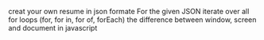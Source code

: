  creat your own resume in json formate
 For the given JSON iterate over all for loops (for, for in, for of, forEach)
 the difference between window, screen and document in javascript
